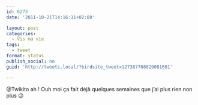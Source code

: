 ```yaml
---
id: 6273
date: '2011-10-21T14:16:11+02:00'

layout: post
categories:
  - Vis ma vie
tags:
  - tweet
format: status
publish_social: no
guid: 'http://tweets.local/?birdsite_tweet=127387708829081601'

---
```


@Twikito ah ! Ouh moi ça fait déjà quelques semaines que j’ai plus rien non plus 😉